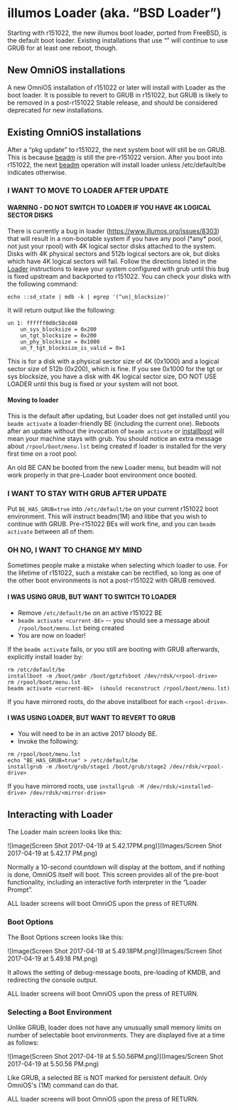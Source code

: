 illumos Loader (aka. “BSD Loader”)
==================================

Starting with r151022, the new illumos boot loader, ported from FreeBSD,
is the default boot loader. Existing installations that use “” will
continue to use GRUB for at least one reboot, though.

New OmniOS installations
------------------------

A new OmniOS installation of r151022 or later will install with Loader
as the boot loader. It is possible to revert to GRUB in r151022, but
GRUB is likely to be removed in a post-r151022 Stable release, and
should be considered deprecated for new installations.

Existing OmniOS installations
-----------------------------

After a “pkg update” to r151022, the next system boot will still be on
GRUB. This is because [beadm](http://illumos.org/man/1m/beadm) is still
the pre-r151022 version. After you boot into r151022, the next
[beadm](http://illumos.org/man/1m/beadm) operation will install loader
unless /etc/default/be indicates otherwise.

### I WANT TO MOVE TO LOADER AFTER UPDATE

#### WARNING - DO NOT SWITCH TO LOADER IF YOU HAVE 4K LOGICAL SECTOR DISKS

There is currently a bug in loader (https://www.illumos.org/issues/8303)
that will result in a non-bootable system if you have any pool (\*any\*
pool, not just your rpool) with 4K logical sector disks attached to the
system. Disks with 4K physical sectors and 512b logical sectors are ok,
but disks which have 4K logical sectors will fail. Follow the directions
listed in the [Loader](BSDLoader.md) instructions to leave your
system configured with grub until this bug is fixed upstream and
backported to r151022. You can check your disks with the following
command:

```
echo ::sd_state | mdb -k | egrep '(^un|_blocksize)'
```

It will return output like the following:

```
un 1: ffffff0d0c58cd40                                                          
    un_sys_blocksize = 0x200                                                    
    un_tgt_blocksize = 0x200                                                    
    un_phy_blocksize = 0x1000                                                   
    un_f_tgt_blocksize_is_valid = 0x1
```

This is for a disk with a physical sector size of 4K (0x1000) and a
logical sector size of 512b (0x200), which is fine. If you see 0x1000
for the tgt or sys blocksize, you have a disk with 4K logical sector
size, DO NOT USE LOADER until this bug is fixed or your system will not
boot.

#### Moving to loader

This is the default after updating, but Loader does not get installed
until you ```beadm activate``` a loader-friendly BE (including the current one). Reboots
after an update without the invocation of ```beadm activate``` or
[installboot](http://illumos.org/man/1m/installboot) will mean your
machine stays with grub. You should notice an extra message about ```/rpool/boot/menu.lst``` being
created if loader is installed for the very first time on a root pool.

An old BE CAN be booted from the new Loader menu, but beadm will not
work properly in that pre-Loader boot environment once booted.

### I WANT TO STAY WITH GRUB AFTER UPDATE

Put ```BE_HAS_GRUB=true``` into ```/etc/default/be``` on your current r151022 boot environment. This will instruct
beadm(1M) and libbe that you wish to continue with GRUB. Pre-r151022 BEs
will work fine, and you can ```beadm activate``` between all of them.

### OH NO, I WANT TO CHANGE MY MIND

Sometimes people make a mistake when selecting which loader to use. For
the lifetime of r151022, such a mistake can be rectified, so long as one
of the other boot environments is not a post-r151022 with GRUB removed.

#### I WAS USING GRUB, BUT WANT TO SWITCH TO LOADER

* Remove ```/etc/default/be``` on an active r151022 BE
* ```beadm activate <current-BE>``` -- you should see a message about ```/rpool/boot/menu.lst``` being created
* You are now on loader!

If the ```beadm activate``` fails, or you still are booting with GRUB afterwards, explicitly install loader by:

```
rm /etc/default/be
installboot -m /boot/pmbr /boot/gptzfsboot /dev/rdsk/<rpool-drive>
rm /rpool/boot/menu.lst
beadm activate <current-BE>  (should reconstruct /rpool/boot/menu.lst)
```

If you have mirrored roots, do the above installboot for each ```<rpool-drive>```.

#### I WAS USING LOADER, BUT WANT TO REVERT TO GRUB

* You will need to be in an active 2017 bloody BE.
* Invoke the following:

```
rm /rpool/boot/menu.lst
echo "BE_HAS_GRUB=true" > /etc/default/be
installgrub -m /boot/grub/stage1 /boot/grub/stage2 /dev/rdsk/<rpool-drive>
```

If you have mirrored roots, use ```installgrub -M /dev/rdsk/<installed-drive> /dev/rdsk/<mirror-drive>```

Interacting with Loader
-----------------------

The Loader main screen looks like this:

![Image(Screen Shot 2017-04-19 at 5.42.17PM.png)](Images/Screen Shot 2017-04-19 at 5.42.17 PM.png)

Normally a 10-second countdown will display at the bottom, and if
nothing is done, OmniOS itself will boot. This screen provides all of
the pre-boot functionality, including an interactive forth interpreter
in the “Loader Prompt”.

ALL loader screens will boot OmniOS upon the press of RETURN.

### Boot Options

The Boot Options screen looks like this:

![Image(Screen Shot 2017-04-19 at 5.49.18PM.png)](Images/Screen Shot 2017-04-19 at 5.49.18 PM.png)

It allows the setting of debug-message boots, pre-loading of KMDB, and
redirecting the console output.

ALL loader screens will boot OmniOS upon the press of RETURN.

### Selecting a Boot Environment

Unlike GRUB, loader does not have any unusually small memory limits on
number of selectable boot environments. They are displayed five at a
time as follows:

![Image(Screen Shot 2017-04-19 at 5.50.56PM.png)](Images/Screen Shot 2017-04-19 at 5.50.56 PM.png)

Like GRUB, a selected BE is NOT marked for persistent default. Only
OmniOS's (1M) command can do that.

ALL loader screens will boot OmniOS upon the press of RETURN.
